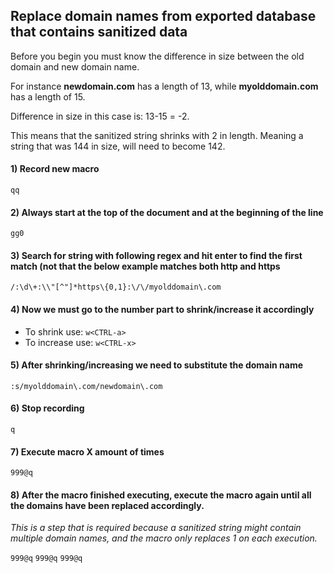 ## Replace domain names from exported database that contains sanitized data

Before you begin you must know the difference in size between the old domain and new domain name.

For instance **newdomain.com** has a length of 13, while **myolddomain.com** has a length of 15.

Difference in size in this case is: 13-15 = -2.

This means that the sanitized string shrinks with 2 in length. Meaning a string that was 144 in size, will need to become 142.


#### 1) Record new macro
`qq`

#### 2) Always start at the top of the document and at the beginning of the line
`gg0`

#### 3) Search for string with following regex and hit enter to find the first match (not that the below example matches both http and https
`/:\d\+:\\"[^"]*https\{0,1}:\/\/myolddomain\.com`



#### 4) Now we must go to the number part to shrink/increase it accordingly
  - To shrink use: `w<CTRL-a>`
  - To increase use: `w<CTRL-x>`
  
#### 5) After shrinking/increasing we need to substitute the domain name
`:s/myolddomain\.com/newdomain\.com`

#### 6) Stop recording
`q`

#### 7) Execute macro X amount of times
`999@q`

#### 8) After the macro finished executing, execute the macro again until all the domains have been replaced accordingly.

_This is a step that is required because a sanitized string might contain multiple domain names, and the macro only replaces 1 on each execution._

`999@q`
`999@q`
`999@q`
